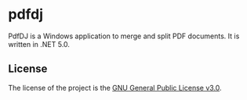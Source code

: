 # pdfdj
PdfDJ is a Windows application to merge and split PDF documents.
It is written in .NET 5.0.


License
---
The license of the project is the [GNU General Public License v3.0](LICENSE).
